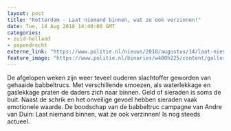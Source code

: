```yaml
---
layout: post
title: "Rotterdam - Laat niemand binnen, wat ze ook verzinnen!"
date: Tue, 14 Aug 2018 14:40:00 GMT
categories: 
- zuid-holland 
- papendrecht 
externe_link: "https://www.politie.nl/nieuws/2018/augustus/14/laat-niemand-binnen-wat-ze-ook-verzinnen.html"
feature_image: "https://www.politie.nl/binaries/w400h225/content/gallery/politie/nieuws/2017/februari/06-dh/babbeltruc-aan-de-deur-2.jpg"
---
```


De afgelopen weken zijn weer teveel ouderen slachtoffer geworden van gehaaide babbeltrucs. Met verschillende smoezen, als waterlekkage en gaslekkage praten de daders zich naar binnen. Geld of sieraden is soms de buit. Naast de schrik en het onveilige gevoel hebben sieraden vaak emotionele waarde. De boodschap van de babbeltruc campagne van Andre van Duin: Laat niemand binnen, wat ze ook verzinnen! Is nog steeds actueel.
